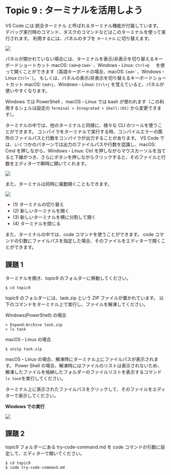# Topic 9 : ターミナルを活用しよう

VS Code には 統合ターミナル と呼ばれるターミナル機能が付属しています。
デバッグ実行時のコマンド、タスクのコマンドなどはこのターミナルを使って実行されます。
利用するには、パネルのタブを `ターミナル` に切り替えます。

![](switch_panel_to_terminal.png)

パネルが開かれていない場合には、ターミナルを表示/非表示を切り替えるキーボードショートカット macOS: `Cmd+@` `` Cmd+` ``、Windows・Linux: `Ctrl+@ `　を使って開くことができます（英語キーボードの場合、macOS: `` Cmd+` ``、Windows・Linux `` Ctrl+` ``）。
もしくは、パネルの表示/非表示を切り替えるキーボードショートカット macOS: `Cmd+j`、Windows・Linux: `Ctrl+j` を覚えていると、パネルが使いやすくなります。

Windows では PowerShell 、macOS・Linux では bash が使われます（この利用するシェルは設定の `Terminal > Integrated > Shell:(OS)` から変更できます）。

ターミナルの中では、他のターミナルと同様に、様々な CLI のツールを使うことができます。
コンパイラをターミナルで実行する時、コンパイルエラーの箇所のファイルパスと行数をコンパイラが出力することがあります。
VS Code では、いくつかのパターンでは出力のファイルパスや行数を認識し、macOS: Cmd を押しながら、Windows・Linux: Ctrl を押しながらマウスカーソルを当てると下線がつき、さらにボタンを押しながらクリックすると、そのファイルと行数をエディターで瞬時に開いてくれます。

![](compile_error.png)

また、ターミナルは同時に複数開くこともできます。

![](terminal_ui.png)

- (1) ターミナルの切り替え
- (2) 新しいターミナルを開く
- (3) 新しいターミナルを横に分割して開く
- (4) ターミナルを閉じる

また、ターミナルの中では、code コマンドを使うことができます。
code コマンドの引数にファイルパスを指定した場合、そのファイルをエディターで開くことができます。

## 課題 1

ターミナルを開き、topic9 のフォルダーに移動してください。

```
$ cd topic9
```

topic9 のフォルダーには、task.zip という ZIP ファイルが置かれています。
以下のコマンドをターミナル上で実行し、ファイルを解凍してください。

Windows(PowerShell) の場合

```
> Expand-Archive task.zip
> ls task
```

macOS・Linux の場合

```
$ unzip task.zip
```

macOS・Linux の場合、解凍時にターミナル上にファイルパスが表示されます。
Power Shell の場合、解凍時にはファイルのリストは表示されないため、解凍したファイルを格納したフォルダーのファイルリストを表示するコマンド`ls task`を実行してください。

ターミナル上に表示されたファイルパスをクリックして、そのファイルをエディターで表示してください。

**Windows での実行**

![](windows_unzip.png)

## 課題 2

topic9 フォルダーにある try-code-command.md を code コマンドの引数に設定して、エディターで開いてください。

```
$ cd topic9
$ code try-code-command.md
```
